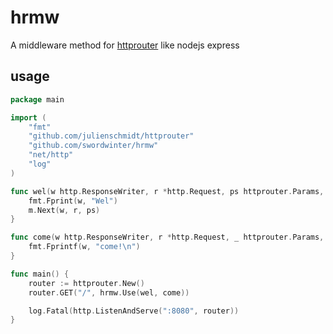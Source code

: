 # hrmw
A middleware method for [httprouter](#https://github.com/julienschmidt/httprouter) like nodejs express

## usage
```go
package main

import (
    "fmt"
    "github.com/julienschmidt/httprouter"
    "github.com/swordwinter/hrmw"
    "net/http"
    "log"
)

func wel(w http.ResponseWriter, r *http.Request, ps httprouter.Params, m *hrmw.Middleware) {
    fmt.Fprint(w, "Wel")
    m.Next(w, r, ps)
}

func come(w http.ResponseWriter, r *http.Request, _ httprouter.Params, m *hrmw.Middleware) {
    fmt.Fprintf(w, "come!\n")
}

func main() {
    router := httprouter.New()
    router.GET("/", hrmw.Use(wel, come))

    log.Fatal(http.ListenAndServe(":8080", router))
}
```
